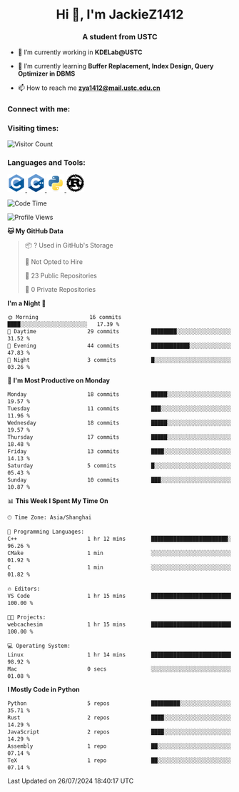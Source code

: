 <h1 align="center">Hi 👋, I'm JackieZ1412</h1>
<h3 align="center">A student from USTC</h3>

- 🔭 I’m currently working in **KDELab@USTC**

- 🌱 I’m currently learning **Buffer Replacement, Index Design, Query Optimizer in DBMS**

- 📫 How to reach me **zya1412@mail.ustc.edu.cn**

<h3 align="left">Connect with me:</h3>
<p align="left">
</p>

<h3 align="left">Visiting times:</h3>
<p align="left">
</p>

![Visitor Count](https://profile-counter.glitch.me/Christmas/count.svg)

<h3 align="left">Languages and Tools:</h3>
<p align="left"> <a href="https://www.cprogramming.com/" target="_blank" rel="noreferrer"> <img src="https://raw.githubusercontent.com/devicons/devicon/master/icons/c/c-original.svg" alt="c" width="40" height="40"/> </a> <a href="https://www.w3schools.com/cpp/" target="_blank" rel="noreferrer"> <img src="https://raw.githubusercontent.com/devicons/devicon/master/icons/cplusplus/cplusplus-original.svg" alt="cplusplus" width="40" height="40"/> </a> <a href="https://www.python.org" target="_blank" rel="noreferrer"> <img src="https://raw.githubusercontent.com/devicons/devicon/master/icons/python/python-original.svg" alt="python" width="40" height="40"/> </a> <a href="https://www.rust-lang.org" target="_blank" rel="noreferrer"> <img src="https://raw.githubusercontent.com/devicons/devicon/master/icons/rust/rust-plain.svg" alt="rust" width="40" height="40"/> </a> </p>



<!--START_SECTION:waka-->
![Code Time](http://img.shields.io/badge/Code%20Time-818%20hrs%2043%20mins-blue)

![Profile Views](http://img.shields.io/badge/Profile%20Views-8-blue)

**🐱 My GitHub Data** 

> 📦 ? Used in GitHub's Storage 
 > 
> 🚫 Not Opted to Hire
 > 
> 📜 23 Public Repositories 
 > 
> 🔑 0 Private Repositories 
 > 
**I'm a Night 🦉** 

```text
🌞 Morning                16 commits          ████░░░░░░░░░░░░░░░░░░░░░   17.39 % 
🌆 Daytime                29 commits          ████████░░░░░░░░░░░░░░░░░   31.52 % 
🌃 Evening                44 commits          ████████████░░░░░░░░░░░░░   47.83 % 
🌙 Night                  3 commits           █░░░░░░░░░░░░░░░░░░░░░░░░   03.26 % 
```
📅 **I'm Most Productive on Monday** 

```text
Monday                   18 commits          █████░░░░░░░░░░░░░░░░░░░░   19.57 % 
Tuesday                  11 commits          ███░░░░░░░░░░░░░░░░░░░░░░   11.96 % 
Wednesday                18 commits          █████░░░░░░░░░░░░░░░░░░░░   19.57 % 
Thursday                 17 commits          █████░░░░░░░░░░░░░░░░░░░░   18.48 % 
Friday                   13 commits          ████░░░░░░░░░░░░░░░░░░░░░   14.13 % 
Saturday                 5 commits           █░░░░░░░░░░░░░░░░░░░░░░░░   05.43 % 
Sunday                   10 commits          ███░░░░░░░░░░░░░░░░░░░░░░   10.87 % 
```


📊 **This Week I Spent My Time On** 

```text
🕑︎ Time Zone: Asia/Shanghai

💬 Programming Languages: 
C++                      1 hr 12 mins        ████████████████████████░   96.26 % 
CMake                    1 min               ░░░░░░░░░░░░░░░░░░░░░░░░░   01.92 % 
C                        1 min               ░░░░░░░░░░░░░░░░░░░░░░░░░   01.82 % 

🔥 Editors: 
VS Code                  1 hr 15 mins        █████████████████████████   100.00 % 

🐱‍💻 Projects: 
webcachesim              1 hr 15 mins        █████████████████████████   100.00 % 

💻 Operating System: 
Linux                    1 hr 14 mins        █████████████████████████   98.92 % 
Mac                      0 secs              ░░░░░░░░░░░░░░░░░░░░░░░░░   01.08 % 
```

**I Mostly Code in Python** 

```text
Python                   5 repos             █████████░░░░░░░░░░░░░░░░   35.71 % 
Rust                     2 repos             ████░░░░░░░░░░░░░░░░░░░░░   14.29 % 
JavaScript               2 repos             ████░░░░░░░░░░░░░░░░░░░░░   14.29 % 
Assembly                 1 repo              ██░░░░░░░░░░░░░░░░░░░░░░░   07.14 % 
TeX                      1 repo              ██░░░░░░░░░░░░░░░░░░░░░░░   07.14 % 
```




 Last Updated on 26/07/2024 18:40:17 UTC
<!--END_SECTION:waka-->
